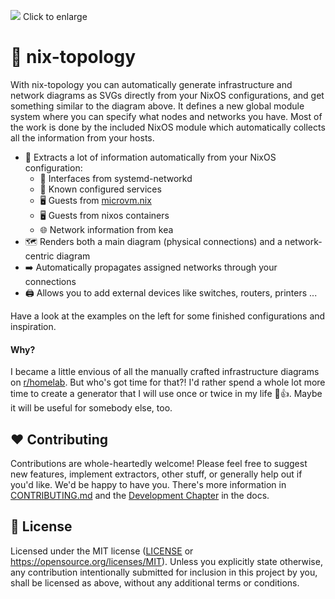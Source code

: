 [![](./examples/complex/main.svg)](./examples/complex/main.svg)
Click to enlarge

# 🍁 nix-topology

With nix-topology you can automatically generate infrastructure and network
diagrams as SVGs directly from your NixOS configurations, and get something similar to the diagram above.
It defines a new global module system where you can specify what nodes and networks you have.
Most of the work is done by the included NixOS module which automatically collects all the information from your hosts.

- 🌱 Extracts a lot of information automatically from your NixOS configuration:
  - 🔗 Interfaces from systemd-networkd
  - 🍵 Known configured services
  - 🖥️ Guests from [microvm.nix](https://github.com/astro/microvm.nix)
  - 🖥️ Guests from nixos containers
  - 🌐 Network information from kea
- 🗺️ Renders both a main diagram (physical connections) and a network-centric diagram
- ➡️  Automatically propagates assigned networks through your connections
- 🖨️ Allows you to add external devices like switches, routers, printers ...

Have a look at the examples on the left for some finished configurations and inspiration.

#### Why?

I became a little envious of all the manually crafted infrastructure diagrams on [r/homelab](https://www.reddit.com/r/homelab/).
But who's got time for that?! I'd rather spend a whole lot more time
to create a generator that I will use once or twice in my life 🤡👍.
Maybe it will be useful for somebody else, too.

## ❤️ Contributing

Contributions are whole-heartedly welcome! Please feel free to suggest new features,
implement extractors, other stuff, or generally help out if you'd like. We'd be happy to have you.
There's more information in [CONTRIBUTING.md](https://github.com/oddlama/nix-topology/blob/main/CONTRIBUTING.md) and the [Development Chapter](./internals/development.html) in the docs.

## 📜 License

Licensed under the MIT license ([LICENSE](https://github.com/oddlama/nix-topology/blob/main/LICENSE) or <https://opensource.org/licenses/MIT>).
Unless you explicitly state otherwise, any contribution intentionally
submitted for inclusion in this project by you, shall be licensed as above, without any additional terms or conditions.
